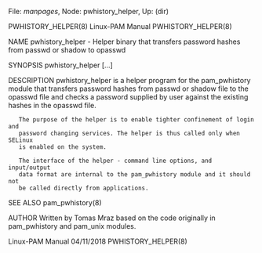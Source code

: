 File: *manpages*,  Node: pwhistory_helper,  Up: (dir)

PWHISTORY_HELPER(8)            Linux-PAM Manual            PWHISTORY_HELPER(8)



NAME
       pwhistory_helper - Helper binary that transfers password hashes from
       passwd or shadow to opasswd

SYNOPSIS
       pwhistory_helper [...]

DESCRIPTION
       pwhistory_helper is a helper program for the pam_pwhistory module that
       transfers password hashes from passwd or shadow file to the opasswd
       file and checks a password supplied by user against the existing hashes
       in the opasswd file.

       The purpose of the helper is to enable tighter confinement of login and
       password changing services. The helper is thus called only when SELinux
       is enabled on the system.

       The interface of the helper - command line options, and input/output
       data format are internal to the pam_pwhistory module and it should not
       be called directly from applications.

SEE ALSO
       pam_pwhistory(8)

AUTHOR
       Written by Tomas Mraz based on the code originally in pam_pwhistory and
       pam_unix modules.



Linux-PAM Manual                  04/11/2018               PWHISTORY_HELPER(8)
